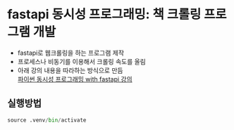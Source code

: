 # fastapi 동시성 프로그래밍: 책 크롤링 프로그램 개발

-   fastapi로 웹크롤링을 하는 프로그램 제작
-   프로세스나 비동기를 이용해서 크롤링 속도를 올림
-   아래 강의 내용을 따라하는 방식으로 만듬 <br/>
    [파이썬 동시성 프로그래밍 with fastapi 강의](https://github.com/amamov/teaching-async-python)

## 실행방법

```python
source .venv/bin/activate
```
